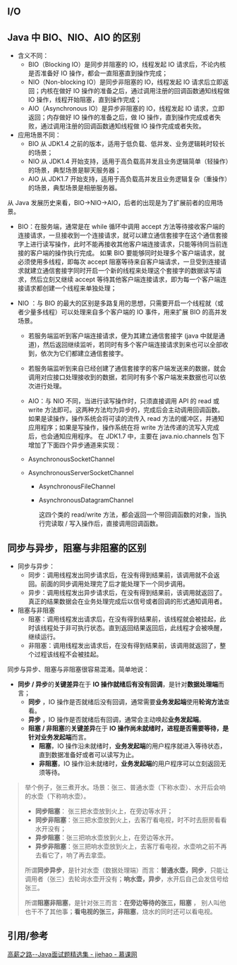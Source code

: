 ## I/O



## Java 中 BIO、NIO、AIO 的区别

- 含义不同：
  - BIO（Blocking IO）是同步并阻塞的 IO，线程发起 IO 请求后，不论内核是否准备好 IO 操作，都会一直阻塞直到操作完成；
  - NIO（Non-blocking IO）是同步非阻塞的 IO，线程发起 IO 请求后立即返回；内核在做好 IO 操作的准备之后，通过调用注册的回调函数通知线程做 IO 操作，线程开始阻塞，直到操作完成；
  - AIO（Asynchronous IO）是异步非阻塞的 IO，线程发起 IO 请求，立即返回；内存做好 IO 操作的准备之后，做 IO 操作，直到操作完成或者失败，通过调用注册的回调函数通知线程做 IO 操作完成或者失败。
- 应用场景不同：
  - BIO 从 JDK1.4 之前的版本，适用于低负载、低并发、业务逻辑耗时较长的场景；
  - NIO 从 JDK1.4 开始支持，适用于高负载高并发且业务逻辑简单（轻操作）的场景，典型场景是聊天服务器；
  - AIO 从 JDK1.7 开始支持，适用于高负载高并发且业务逻辑复杂（重操作）的场景，典型场景是相册服务器。

从 Java 发展历史来看，BIO->NIO->AIO，后者的出现是为了扩展前者的应用场景。

- BIO：在服务端，通常是在 while 循环中调用 accept 方法等待接收客户端的连接请求，一旦接收到一个连接请求，就可以建立通信套接字在这个通信套接字上进行读写操作，此时不能再接收其他客户端连接请求，只能等待同当前连接的客户端的操作执行完成。 如果 BIO 要能够同时处理多个客户端请求，就必须使用多线程，即每次 accept 阻塞等待来自客户端请求，一旦受到连接请求就建立通信套接字同时开启一个新的线程来处理这个套接字的数据读写请求，然后立刻又继续 accept 等待其他客户端连接请求，即为每一个客户端连接请求都创建一个线程来单独处理；

- NIO ：与 BIO 的最大的区别是多路复用的思想，只需要开启一个线程就（或者少量多线程）可以处理来自多个客户端的 IO 事件，用来扩展 BIO 的高并发场景。

  - 若服务端监听到客户端连接请求，便为其建立通信套接字 (java 中就是通道)，然后返回继续监听，若同时有多个客户端连接请求到来也可以全部收到，依次为它们都建立通信套接字。

  - 若服务端监听到来自已经创建了通信套接字的客户端发送来的数据，就会调用对应接口处理接收到的数据，若同时有多个客户端发来数据也可以依次进行处理。

  - AIO：与 NIO 不同，当进行读写操作时，只须直接调用 API 的 read 或 write 方法即可。这两种方法均为异步的，完成后会主动调用回调函数。如果是读操作，操作系统会将可读的流传入 read 方法的缓冲区，并通知应用程序；如果是写操作，操作系统在将 write 方法传递的流写入完成后，也会通知应用程序。 在 JDK1.7 中，主要在 java.nio.channels 包下增加了下面四个异步通道来实现：

  - AsynchronousSocketChannel

  - AsynchronousServerSocketChannel

    - AsynchronousFileChannel

    - AsynchronousDatagramChannel

      这四个类的 read/write 方法，都会返回一个带回调函数的对象，当执行完读取 / 写入操作后，直接调用回调函数。



## 同步与异步，阻塞与非阻塞的区别

- 同步与异步：
  - 同步：调用线程发出同步请求后，在没有得到结果前，该调用就不会返回。前面的同步调用处理完了后才能处理下一个同步调用。
  - 异步：调用线程发出异步请求后，在没有得到结果前，该调用就返回了。真正的结果数据会在业务处理完成后以信号或者回调的形式通知调用者。
- 阻塞与非阻塞
  - 阻塞：调用线程发出请求后，在没有得到结果前，该线程就会被挂起，此时该线程处于非可执行状态。直到返回结果返回后，此线程才会被唤醒，继续运行。
  - 非阻塞：调用线程发出请求后，在没有得到结果前，该调用就返回了，整个过程该线程不会被挂起。

同步与异步、阻塞与非阻塞很容易混淆。简单地说：

- **同步 / 异步**的**关键差异**在于 **IO 操作就绪后有没有回调**，是针对**数据处理端**而言；
  - **同步** ，IO 操作是否就绪后没有回调，通常需要**业务发起端**使用**轮询方法**查看。
  - **异步** ，IO 操作是否就绪后有回调，通常会主动唤起**业务发起端**。
  - **阻塞 / 非阻塞**的**关键差异**在于 **IO 操作尚未就绪时，进程是否需要等待，**是针对**业务发起端**而言。
    - **阻塞**，IO 操作沿未就绪时，**业务发起端**的用户程序就进入等待状态，直到数据准备好或者可以读写为止。
    - **非阻塞**，IO 操作沿未就绪时，**业务发起端**的用户程序可以立刻返回无须等待。

> 举个例子，张三煮开水。场景：张三、普通水壶（下称水壶）、水开后会响的水壶（下称响水壶）。
>
> - **同步阻塞**： 张三把水壶放到火上，在旁边等水开；
> - **同步非阻塞**：张三把水壶放到火上，去客厅看电视，时不时去厨房看看水开没有；
> - **异步阻塞**：张三把响水壶放到火上，在旁边等水开。
> - **异步非阻塞**：张三把响水壶放到火上，去客厅看电视，水壶响之前不再去看它了，响了再去拿壶。
>
> 所谓**同步异步**，是针对水壶（数据处理端）而言：**普通水壶，同步**，只能让调用者（张三）去轮询水壶开没有；**响水壶，异步**，水开后自己会发信号给张三。
>
> 所谓**阻塞非阻塞**，是针对张三而言：**在旁边等待的张三，阻塞** ， 别人叫他也干不了其他事；**看电视的张三，非阻塞**，烧水的同时还可以看电视。



## 引用/参考

[高薪之路--Java面试题精选集 - jiehao - 慕课网](https://www.imooc.com/read/67#catalog)